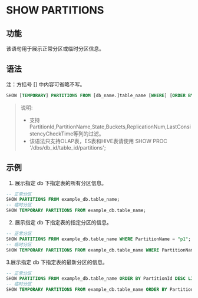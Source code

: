 # SHOW PARTITIONS

## 功能

该语句用于展示正常分区或临时分区信息。

## 语法

注：方括号 [] 中内容可省略不写。

```sql
SHOW [TEMPORARY] PARTITIONS FROM [db_name.]table_name [WHERE] [ORDER BY] [LIMIT];
```

> 说明:
> * 支持PartitionId,PartitionName,State,Buckets,ReplicationNum,LastConsistencyCheckTime等列的过滤。
> * 该语法只支持OLAP表，ES表和HIVE表请使用 SHOW PROC '/dbs/db_id/table_id/partitions';

## 示例

1. 展示指定 db 下指定表的所有分区信息。

  ```sql
  -- 正常分区
  SHOW PARTITIONS FROM example_db.table_name;
  -- 临时分区
  SHOW TEMPORARY PARTITIONS FROM example_db.table_name;
  ```

2. 展示指定 db 下指定表的指定分区的信息。

  ```sql
  -- 正常分区
  SHOW PARTITIONS FROM example_db.table_name WHERE PartitionName = "p1";
  -- 临时分区
  SHOW TEMPORARY PARTITIONS FROM example_db.table_name WHERE PartitionName = "p1";
  ```

3.展示指定 db 下指定表的最新分区的信息。

  ```sql
  -- 正常分区
  SHOW PARTITIONS FROM example_db.table_name ORDER BY PartitionId DESC LIMIT 1;
  -- 临时分区
  SHOW TEMPORARY PARTITIONS FROM example_db.table_name ORDER BY PartitionId DESC LIMIT 1;
  ```
